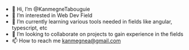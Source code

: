 - 👋 Hi, I’m @KanmegneTabouguie
- 👀 I’m interested in Web Dev Field
- 🌱 I’m currently learning various tools needed in fields like angular, typescript, etc 
- 💞️ I’m looking to collaborate on projects to gain experience in the fields
- 📫 How to reach me kanmegnea@gmail.com


<!---
KanmegneTabouguie/KanmegneTabouguie is a ✨ special ✨ repository because its `README.md` (this file) appears on your GitHub profile.
You can click the Preview link to take a look at your changes.
--->
